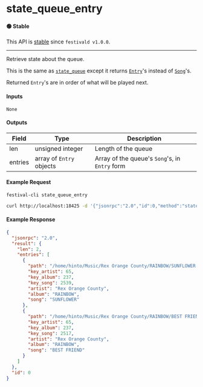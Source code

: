 # state_queue_entry

#### 🟢 Stable
This API is [stable](../../api-stability/marker.md) since `festivald v1.0.0`.

---

Retrieve state about the queue.

This is the same as [`state_queue`](../state/state_queue.md) except it returns [`Entry`](../../common-objects/entry.md)'s instead of [`Song`](../../common-objects/song.md)'s.

Returned `Entry`'s are in order of what will be played next.

#### Inputs
`None`

#### Outputs

| Field   | Type                     | Description |
|---------|--------------------------|-------------|
| len     | unsigned integer         | Length of the queue
| entries | array of `Entry` objects | Array of the queue's `Song`'s, in `Entry` form


#### Example Request
```bash
festival-cli state_queue_entry
```
```bash
curl http://localhost:18425 -d '{"jsonrpc":"2.0","id":0,"method":"state_queue_entry"}'
```

#### Example Response
```json
{
  "jsonrpc": "2.0",
  "result": {
    "len": 2,
    "entries": [
      {
        "path": "/home/hinto/Music/Rex Orange County/RAINBOW/SUNFLOWER.mp3",
        "key_artist": 65,
        "key_album": 237,
        "key_song": 2539,
        "artist": "Rex Orange County",
        "album": "RAINBOW",
        "song": "SUNFLOWER"
      },
      {
        "path": "/home/hinto/Music/Rex Orange County/RAINBOW/BEST FRIEND.mp3",
        "key_artist": 65,
        "key_album": 237,
        "key_song": 2517,
        "artist": "Rex Orange County",
        "album": "RAINBOW",
        "song": "BEST FRIEND"
      }
    ]
  },
  "id": 0
}
```
